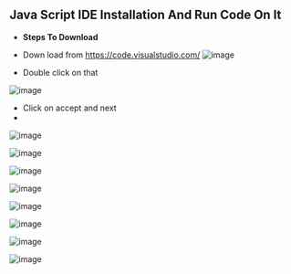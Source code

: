 ## Java Script IDE Installation And Run Code On It

* **Steps To Download**
* Down load from https://code.visualstudio.com/
![image](https://user-images.githubusercontent.com/40323661/153036796-9cee6e19-6256-49f9-accd-ec60b4433f4d.png)

* Double click on that

![image](https://user-images.githubusercontent.com/40323661/153036876-4d0248a2-d7d7-453d-aa1d-720ec1d7ddca.png)

* Click on accept and next
* 
![image](https://user-images.githubusercontent.com/40323661/153037022-e01a44da-00b3-43e6-8405-5e7c0a10c13a.png)


![image](https://user-images.githubusercontent.com/40323661/153037109-4180d625-7b09-47bb-9fe5-74030af068b7.png)


![image](https://user-images.githubusercontent.com/40323661/153037147-f7ff44de-d196-4a01-b89c-00e6069b02d4.png)


![image](https://user-images.githubusercontent.com/40323661/153037211-31b4444d-681b-40ca-89cc-75127b83d6fe.png)


![image](https://user-images.githubusercontent.com/40323661/153037256-11d7ec94-9f26-48d4-9525-779d2be7e784.png)


![image](https://user-images.githubusercontent.com/40323661/153037304-f61b25d3-118e-46d8-89e7-71286c3ebae0.png)


![image](https://user-images.githubusercontent.com/40323661/153037331-0aac4e59-30f1-4e98-81ff-f466bac93150.png)


![image](https://user-images.githubusercontent.com/40323661/153037534-ba08dde5-2b2a-4582-a4da-5dc7192f2a38.png)


